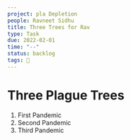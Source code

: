 ```yaml
---
project: pla Depletion
people: Ravneet Sidhu
title: Three Trees for Rav
type: Task
due: 2022-02-01
time: "--"
status: backlog
tags: 🚂 
---
```


# Three Plague Trees

1. First Pandemic
2. Second Pandemic
3. Third Pandemic